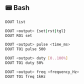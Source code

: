 






## 📟 Bash




```bash
DOUT list
```


```bash
DOUT <output> {set|rst|tgl} 
DOUT RO1 set
```



```bash
DOUT <output> pulse <time_ms> 
DOUT TO1 pulse 500
```




```bash
DOUT <output> duty [0..100%] 
DOUT TO1 duty 50%
```


```bash
DOUT <output> freq <frequency_Hz> 
DOUT TO1 freq 1kHz
```
